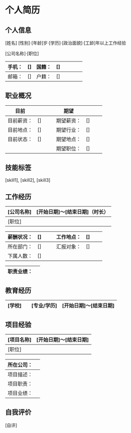# 个人简历

## 个人信息

[姓名]		[性别]·[年龄]岁·[学历]·[政治面貌]·[工龄]年以上工作经验

[公司名称]·[职位]

| 手机： | []   | 国籍： | []   |      |      |      |      |
| :----- | ---- | ------ | ---- | ---- | ---- | ---- | ---- |
| 邮箱： | []   | 户籍： | []   |      |      |      |      |

## 职业概况

| **目前**   |      |      |      | **期望**   |      |      |      |
| ---------- | ---- | ---- | ---- | ---------- | ---- | ---- | ---- |
| 目前薪资： | []   |      |      | 期望薪资： | []   |      |      |
| 目前地点： | []   |      |      | 期望行业： | []   |      |      |
| 目前状态： | []   |      |      | 期望地点： | []   |      |      |
|            |      |      |      | 期望职位： | []   |      |      |

## 技能标签

[skill1], [skill2], [skill3]

## 工作经历

| **[公司名称]** | [开始日期]～[结束日期]（时长） |
| -------------- | -----------------------------: |
| [职位]         |                                |

| 薪酬状况： | []   |      |      | 工作地点： | []   |      |      |
| ---------- | ---- | ---- | ---- | ---------- | ---- | ---- | ---- |
| 所在部门： | []   |      |      | 汇报对象： | []   |      |      |
| 下属人数： | []   |      |      |            |      |      |      |

| 职责业绩： |  |
|------------|--|

## 教育经历

| **[学校]** |      | [专业/学历] | [开始日期]～[结束日期] |
| ---------- | ---- | ----------- | ---------------------: |

## 项目经验

| **[项目名称]** | [开始日期]～[结束日期] |
| -------------- | ---------------------: |
| [职位]         |                        |

| 所在公司： |      |
| ---------- | ---- |
| 项目描述： |      |
| 项目职责： |      |
| 项目业绩： |      |

## 自我评价

[自评]
